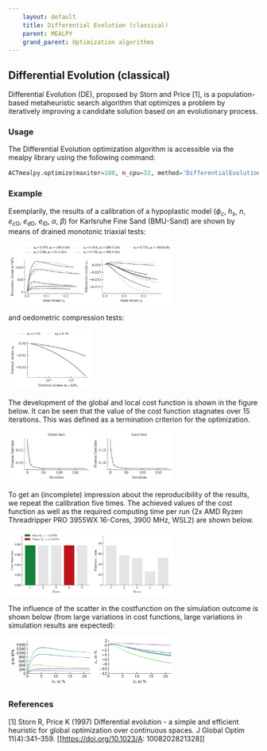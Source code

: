 ```yaml
---
    layout: default
    title: Differential Evolution (classical)
    parent: MEALPY
    grand_parent: Optimization algorithms
---
```

## Differential Evolution (classical)

Differential Evolution (DE), proposed by Storn and Price [1], is a population-based metaheuristic search algorithm that optimizes a problem by iteratively improving a candidate solution based on an evolutionary process.

### Usage
The Differential Evolution optimization algorithm is accessible via the mealpy library using the following command:
```python
ACTmealpy.optimize(maxiter=100, n_cpu=32, method='DifferentialEvolution')
```

### Example
Exemplarily, the results of a calibration of a hypoplastic model ($\phi_c$, $h_s$, $n$, $e_{c0}$, $e_{d0}$, $e_{i0}$, $\alpha$, $\beta$) for Karlsruhe Fine Sand (BMU-Sand) are shown by means of drained monotonic triaxial tests:

<img src="./de/triaxCD.png" alt="triaxCD" width="66%"/>

and oedometric compression tests:

<img src="./de/oedometer.png" alt="oedometer" width="33%"/>

The development of the global and local cost function is shown in the figure below. It can be seen that the value of the cost function stagnates over 15 iterations. This was defined as a termination criterion for the optimization.

<img src="./de/fitness_function.png" alt="fitness_function" width="66%"/>

To get an (incomplete) impression about the reproducibility of the results, we repeat the calibration five times. The achieved values of the cost function as well as the required computing time per run (2x AMD Ryzen Threadripper PRO 3955WX 16-Cores, 3900 MHz, WSL2) are shown below.

<img src="./de/statistics.png" alt="statistics" width="66%"/>

The influence of the scatter in the costfunction on the simulation outcome is shown below (from large variations in cost functions, large variations in simulation results are expected):

<img src="./de/triaxCD_all.png" alt="triaxCD_all" width="66%"/>

### References
[1] Storn R, Price K (1997) Differential evolution - a simple and efficient heuristic for global optimization over continuous spaces. J Global Optim 11(4):341–359. [[https://doi.org/10.1023/A: 1008202821328]]